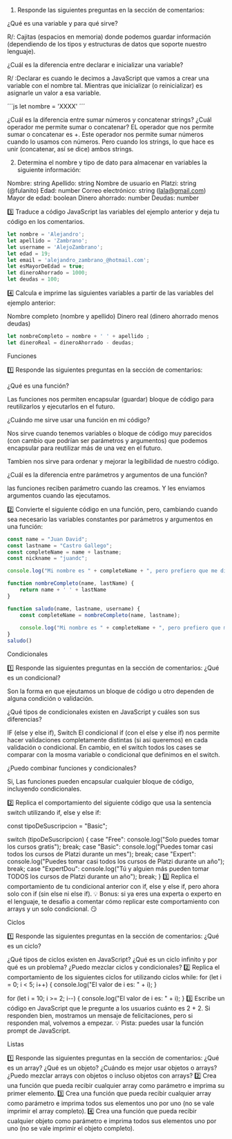 1) Responde las siguientes preguntas en la sección de comentarios:

¿Qué es una variable y para qué sirve?

R/: Cajitas (espacios en memoria) donde podemos guardar información (dependiendo de los tipos y estructuras de datos que soporte nuestro lenguaje).

¿Cuál es la diferencia entre declarar e inicializar una variable?

R/ :Declarar es cuando le decimos a JavaScript que vamos a crear una variable con el nombre tal. Mientras que inicializar (o reinicializar) es asignarle un valor a esa variable.

´´´js
let nombre = 'XXXX' 
´´´

¿Cuál es la diferencia entre sumar números y concatenar strings?
¿Cuál operador me permite sumar o concatenar?
EL operador que nos permite sumar o concatenar es +. Este operador nos permite sumar números cuando lo usamos con números. Pero cuando los strings, lo que hace es unir (concatenar, así se dice) ambos strings.

2) Determina el nombre y tipo de dato para almacenar en variables la siguiente información:

Nombre: string
Apellido: string
Nombre de usuario en Platzi: string (@fulanito)
Edad: number
Correo electrónico: string (lala@gmail.com)
Mayor de edad: boolean
Dinero ahorrado: number
Deudas: number

3️⃣ Traduce a código JavaScript las variables del ejemplo anterior y deja tu código en los comentarios.

```js
let nombre = 'Alejandro';
let apellido = 'Zambrano';
let username = 'AlejoZambrano';
let edad = 19;
let email = 'alejandro_zambrano_@hotmail.com';
let esMayorDeEdad = true;
let dineroAhorrado = 1000;
let deudas = 100;
```
4️⃣ Calcula e imprime las siguientes variables a partir de las variables del ejemplo anterior:


Nombre completo (nombre y apellido)
Dinero real (dinero ahorrado menos deudas)


```js
let nombreCompleto = nombre + ' ' + apellido ;
let dineroReal = dineroAhorrado - deudas; 
```

Funciones

1️⃣ Responde las siguientes preguntas en la sección de comentarios:

¿Qué es una función?

Las funciones nos permiten encapsular (guardar) bloque de código para reutilizarlos y ejecutarlos en el futuro. 

¿Cuándo me sirve usar una función en mi código?

Nos sirve cuando tenemos variables o bloque de código muy parecidos (con cambio que podrían ser parámetros y argumentos) que podemos encapsular para reutilizar más de una vez en el futuro. 

Tambien nos sirve para ordenar y mejorar la legibilidad de nuestro código.

¿Cuál es la diferencia entre parámetros y argumentos de una función?

las funciones reciben parámetro cuando las creamos. Y les enviamos argumentos cuando las ejecutamos.

2️⃣ Convierte el siguiente código en una función, pero, cambiando cuando sea necesario las variables constantes por parámetros y argumentos en una función:

```js
const name = "Juan David";
const lastname = "Castro Gallego";
const completeName = name + lastname;
const nickname = "juandc";

console.log("Mi nombre es " + completeName + ", pero prefiero que me digas " + nickname + ".");
```

```js
function nombreCompleto(name, lastName) {
    return name + ' ' + lastName 
}

function saludo(name, lastname, username) {
    const completeName = nombreCompleto(name, lastname);
    
    console.log("Mi nombre es " + completeName + ", pero prefiero que me digas " + username + ".");    
}
saludo()
```

Condicionales

1️⃣ Responde las siguientes preguntas en la sección de comentarios:
¿Qué es un condicional?

Son la forma en que ejeutamos un bloque de código u otro dependen de alguna condición o validación.

¿Qué tipos de condicionales existen en JavaScript y cuáles son sus diferencias?

IF (else y else if), Switch
El condicional if (con el else y else if) nos permite hacer validaciones completamente distintas (si así queremos) en cada validación o condicional. En cambio, en el switch todos los cases se comparar con la mosma variable o condicional que definimos en el switch.

¿Puedo combinar funciones y condicionales?

Si, Las funciones pueden encapsular cualquier bloque de código, incluyendo condicionales.


2️⃣ Replica el comportamiento del siguiente código que usa la sentencia switch utilizando if, else y else if:

const tipoDeSuscripcion = "Basic";

switch (tipoDeSuscripcion) {
   case "Free":
       console.log("Solo puedes tomar los cursos gratis");
       break;
   case "Basic":
       console.log("Puedes tomar casi todos los cursos de Platzi durante un mes");
       break;
   case "Expert":
       console.log("Puedes tomar casi todos los cursos de Platzi durante un año");
       break;
   case "ExpertDou":
       console.log("Tú y alguien más pueden tomar TODOS los cursos de Platzi durante un año");
       break;
}
3️⃣ Replica el comportamiento de tu condicional anterior con if, else y else if, pero ahora solo con if (sin else ni else if).
💡 Bonus: si ya eres una experta o experto en el lenguaje, te desafío a comentar cómo replicar este comportamiento con arrays y un solo condicional. 😏

Ciclos

1️⃣ Responde las siguientes preguntas en la sección de comentarios:
¿Qué es un ciclo?


¿Qué tipos de ciclos existen en JavaScript?
¿Qué es un ciclo infinito y por qué es un problema?
¿Puedo mezclar ciclos y condicionales?
2️⃣ Replica el comportamiento de los siguientes ciclos for utilizando ciclos while:
for (let i = 0; i < 5; i++) {
    console.log("El valor de i es: " + i);
}

for (let i = 10; i >= 2; i--) {
    console.log("El valor de i es: " + i);
}
3️⃣ Escribe un código en JavaScript que le pregunte a los usuarios cuánto es 2 + 2. Si responden bien, mostramos un mensaje de felicitaciones, pero si responden mal, volvemos a empezar.
💡 Pista: puedes usar la función prompt de JavaScript.

Listas

1️⃣ Responde las siguientes preguntas en la sección de comentarios:
¿Qué es un array?
¿Qué es un objeto?
¿Cuándo es mejor usar objetos o arrays?
¿Puedo mezclar arrays con objetos o incluso objetos con arrays?
2️⃣ Crea una función que pueda recibir cualquier array como parámetro e imprima su primer elemento.
3️⃣ Crea una función que pueda recibir cualquier array como parámetro e imprima todos sus elementos uno por uno (no se vale imprimir el array completo).
4️⃣ Crea una función que pueda recibir cualquier objeto como parámetro e imprima todos sus elementos uno por uno (no se vale imprimir el objeto completo).